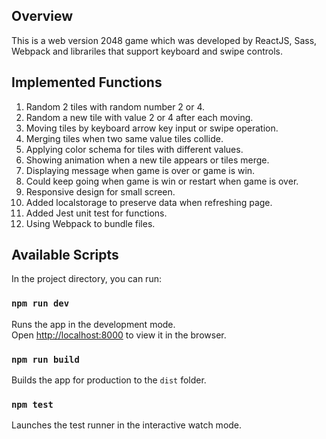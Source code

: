 ## Overview
This is a web version 2048 game which was developed by ReactJS, Sass, Webpack and librariles that support keyboard and swipe controls. 

## Implemented Functions
1. Random 2 tiles with random number 2 or 4.
2. Random a new tile with value 2 or 4 after each moving.
3. Moving tiles by keyboard arrow key input or swipe operation.
4. Merging tiles when two same value tiles collide.
5. Applying color schema for tiles with different values.
6. Showing animation when a new tile appears or tiles merge.
7. Displaying message when game is over or game is win.
8. Could keep going when game is win or restart when game is over.
9. Responsive design for small screen.
10. Added localstorage to preserve data when refreshing page.
11. Added Jest unit test for functions.
12. Using Webpack to bundle files.


## Available Scripts

In the project directory, you can run:

### `npm run dev`

Runs the app in the development mode.<br>
Open [http://localhost:8000](http://localhost:8000) to view it in the browser.


### `npm run build`

Builds the app for production to the `dist` folder.<br>


### `npm test`

Launches the test runner in the interactive watch mode.<br>

